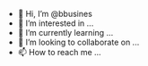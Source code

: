 - 👋 Hi, I’m @bbusines
- 👀 I’m interested in ...
- 🌱 I’m currently learning ...
- 💞️ I’m looking to collaborate on ...
- 📫 How to reach me ...

<!---
bbusines/bbusines is a ✨ special ✨ repository because its `README.md` (this file) appears on your GitHub profile.
You can click the Preview link to take a look at your changes.
--->
